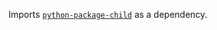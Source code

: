Imports [`python-package-child`](https://github.com/balena-io-playground/python-package-child) as a dependency.

